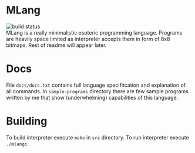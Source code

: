 # MLang
![build status](https://github.com/TheNeverMan/mlang/actions/workflows/c-cpp.yml/badge.svg)  
MLang is a really minimalistic esoteric programming language. Programs are heavily space limited as interpreter accepts them in form of 8x8 bitmaps.
Rest of readme will appear later.
# Docs
File `docs/docs.txt` contains full language specifitcation and explanation of all commands.
In `sample-programs` directory there are few sample programs written by me that show (underwhelming) capabilities of this language.
# Building
To build interpreter execute `make` in `src` directory. To run interpreter execute `./mlangc`.
